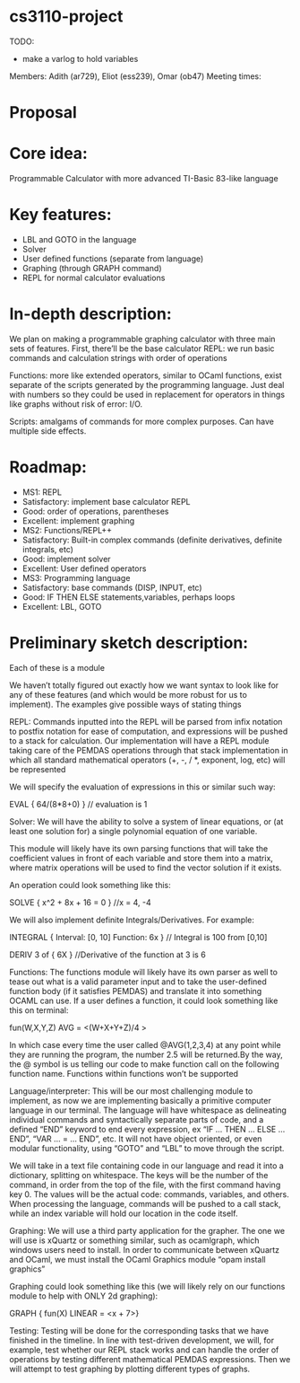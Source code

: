 # cs3110-project

TODO:
- make a varlog to hold variables

Members: Adith (ar729), Eliot (ess239), Omar (ob47)
Meeting times: 

# Proposal
# Core idea: 
Programmable Calculator with more advanced TI-Basic 83-like language
# Key features: 
- LBL and GOTO in the language
- Solver
- User defined functions (separate from language)
- Graphing (through GRAPH command)
- REPL for normal calculator evaluations
# In-depth description: 
We plan on making a programmable graphing calculator with three main sets of features.  First, there’ll be the base calculator REPL: we run basic commands and calculation strings with order of operations

Functions: more like extended operators, similar to OCaml functions, exist separate of the scripts generated by the programming language. Just deal with numbers so they could be used in replacement for operators in things like graphs without risk of error: I/O.

Scripts: amalgams of commands for more complex purposes.  Can have multiple side effects.

# Roadmap: 
- MS1: REPL
- Satisfactory: implement base calculator REPL
- Good: order of operations, parentheses
- Excellent: implement graphing
- MS2: Functions/REPL++
- Satisfactory: Built-in complex commands (definite derivatives, definite integrals, etc)
- Good: implement solver
- Excellent: User defined operators
- MS3: Programming language
- Satisfactory: base commands (DISP, INPUT, etc)
- Good: IF THEN ELSE statements,variables, perhaps loops
- Excellent: LBL, GOTO

# Preliminary sketch description: 
Each of these is a module

We haven’t totally figured out exactly how we want syntax to look like for any of these features (and which would be more robust for us to implement). The examples give possible ways of stating things

REPL: 
Commands inputted into the REPL will be parsed from infix notation to postfix notation for ease of computation, and expressions will be pushed to a stack for calculation. Our implementation will have a REPL module taking care of the PEMDAS operations through that stack implementation in which all standard mathematical operators (+, -, / *, exponent, log, etc) will be represented

We will specify the evaluation of expressions in this or similar such way:

EVAL { 64/(8*8+0) }
// evaluation is 1

Solver:
We will have the ability to solve a system of linear equations, or (at least one solution for) a single polynomial equation of one variable. 

This module will likely have its own parsing functions that will take the coefficient values in front of each variable and store them into a matrix, where matrix operations will be used to find the vector solution if it exists.

An operation could look something like this:

SOLVE { x^2 + 8x + 16 = 0 }
//x = 4, -4





We will also implement definite Integrals/Derivatives. For example:

INTEGRAL {
Interval: [0, 10]
Function: 6x
}
// Integral is 100 from [0,10]


DERIV 3 of { 6X }
//Derivative of the function at 3 is 6



Functions:
The functions module will likely have its own parser as well to tease out what is a valid parameter input and to take the user-defined function body (if it satisfies PEMDAS) and translate it into something OCAML can use. If a user defines a function, it could look something like this on terminal:

fun(W,X,Y,Z) AVG = <(W+X+Y+Z)/4 >

In which case every time the user called @AVG(1,2,3,4) at any point while they are running the program, the number 2.5 will be returned.By the way, the @ symbol is us telling our code to make function call on the following function name. Functions within functions won’t be supported

Language/interpreter: 
This will be our most challenging module to implement, as now we are implementing basically a primitive computer language in our terminal.
The language will have whitespace as delineating individual commands and syntactically separate parts of code, and a defined “END” keyword to end every expression, ex “IF … THEN … ELSE … END”, “VAR … = … END”, etc.  It will not have object oriented, or even modular functionality, using “GOTO” and “LBL” to move through the script.

We will take in a text file containing code in our language and read it into a dictionary, splitting on whitespace.  The keys will be the number of the command, in order from the top of the file, with the first command having key 0.  The values will be the actual code: commands, variables, and others.  When processing the language, commands will be pushed to a call stack, while an index variable will hold our location in the code itself.



Graphing: 
We will use a third party application for the grapher. The one we will use is xQuartz or something similar, such as ocamlgraph, which windows users need to install. In order to communicate between xQuartz and OCaml, we must install the OCaml Graphics module “opam install graphics”

Graphing could look something like this (we will likely rely on our functions module to help with ONLY 2d graphing):

GRAPH { fun(X) LINEAR =  <x + 7>}

Testing:
Testing will be done for the corresponding tasks that we have finished in the timeline. In line with test-driven development, we will, for example, test whether our REPL stack works and can handle the order of operations by testing different mathematical PEMDAS expressions. Then we will attempt to test graphing by plotting different types of graphs. 
